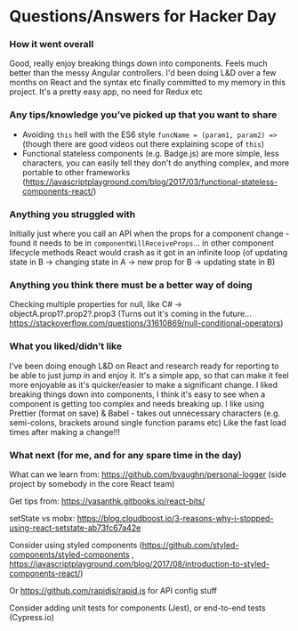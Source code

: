 # Questions/Answers for Hacker Day

### How it went overall

Good, really enjoy breaking things down into components. Feels much better than the messy Angular controllers.
I'd been doing L&D over a few months on React and the syntax etc finally committed to my memory in this project.
It's a pretty easy app, no need for Redux etc

### Any tips/knowledge you’ve picked up that you want to share

* Avoiding `this` hell with the ES6 style `funcName = (param1, param2) =>` (though there are good videos out there explaining scope of `this`)
* Functional stateless components (e.g. Badge.js) are more simple, less characters, you can easily tell they don't do anything complex, and more portable to other frameworks (https://javascriptplayground.com/blog/2017/03/functional-stateless-components-react/)

### Anything you struggled with

Initially just where you call an API when the props for a component change - found it needs to be in `componentWillReceiveProps`... in other
component lifecycle methods React would crash as it got in an infinite loop (of updating state in B -> changing state in A -> new prop for B -> updating state in B)

### Anything you think there must be a better way of doing

Checking multiple properties for null, like C# -> objectA.prop1?.prop2?.prop3
(Turns out it's coming in the future... https://stackoverflow.com/questions/31610869/null-conditional-operators)

### What you liked/didn’t like

I've been doing enough L&D on React and research ready for reporting to be able to just jump in and enjoy it.
It's a simple app, so that can make it feel more enjoyable as it's quicker/easier to make a significant change.
I liked breaking things down into components, I think it's easy to see when a component is getting too complex and needs breaking up.
I like using Prettier (format on save) & Babel - takes out unnecessary characters (e.g. semi-colons, brackets around single function params etc)
Like the fast load times after making a change!!!

### What next (for me, and for any spare time in the day)

What can we learn from: https://github.com/bvaughn/personal-logger (side project by somebody in the core React team)

Get tips from: https://vasanthk.gitbooks.io/react-bits/

setState vs mobx: https://blog.cloudboost.io/3-reasons-why-i-stopped-using-react-setstate-ab73fc67a42e

Consider using styled components (https://github.com/styled-components/styled-components , https://javascriptplayground.com/blog/2017/08/introduction-to-styled-components-react/)

Or https://github.com/rapidjs/rapid.js for API config stuff

Consider adding unit tests for components (Jest), or end-to-end tests (Cypress.io)

